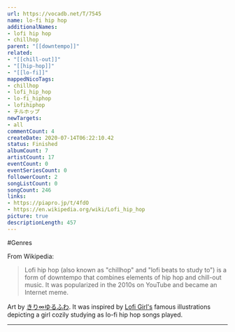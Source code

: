 ```yaml
---
url: https://vocadb.net/T/7545
name: lo-fi hip hop
additionalNames: 
- lofi hip hop
- chillhop
parent: "[[downtempo]]"
related:
- "[[chill-out]]"
- "[[hip-hop]]"
- "[[lo-fi]]"
mappedNicoTags:
- chillhop
- lofi_hip_hop
- lo-fi_hiphop
- lofihiphop
- チルホップ
newTargets:
- all
commentCount: 4
createDate: 2020-07-14T06:22:10.42
status: Finished
albumCount: 7
artistCount: 17
eventCount: 0
eventSeriesCount: 0
followerCount: 2
songListCount: 0
songCount: 246
links: 
- https://piapro.jp/t/4fdO
- https://en.wikipedia.org/wiki/Lofi_hip_hop
picture: true
descriptionLength: 457
---
```


#Genres

From Wikipedia:
>Lofi hip hop (also known as "chillhop" and "lofi beats to study to") is a form of downtempo that combines elements of hip hop and chill-out music. It was popularized in the 2010s on YouTube and became an Internet meme.

Art by [きり∞ゆるふわ](https://piapro.jp/Kiri_03). It was inspired by [Lofi Girl's](https://www.youtube.com/channel/UCSJ4gkVC6NrvII8umztf0Ow) famous illustrations depicting a girl cozily studying as lo-fi hip hop songs played.

---

